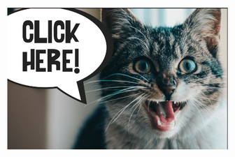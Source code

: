 <a href="https://leetcode.com/problems/two-sum/description/"><img src="../images/Screenshot 2024-05-12 142206.png" /></a>
